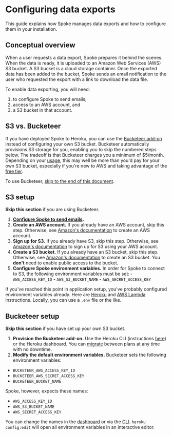 # Configuring data exports
This guide explains how Spoke manages data exports and how to configure them in your installation.

## Conceptual overview
When a user requests a data export, Spoke prepares it behind the scenes. When the data is ready, it is uploaded to an Amazon Web Services (AWS) S3 bucket. A S3 bucket is a cloud storage container. Once the exported data has been added to the bucket, Spoke sends an email notification to the user who requested the export with a link to download the data file.

To enable data exporting, you will need:
1. to configure Spoke to send emails,
2. access to an AWS account, and
3. a S3 bucket in that account.

## S3 vs. Bucketeer
If you have deployed Spoke to Heroku, you can use the [Bucketeer add-on](https://elements.heroku.com/addons/bucketeer) instead of configuring your own S3 bucket. Bucketeer automatically provisions S3 storage for you, enabling you to skip the numbered steps below. The tradeoff is that Bucketeer charges you a minimum of $5/month. Depending on your [usage](https://aws.amazon.com/s3/pricing/), this may well be more than you'd pay for your own S3 bucket, especially if you're new to AWS and taking advantage of the [free tier](https://aws.amazon.com/free/).

To use Bucketeer, [skip to the end of this document](#bucketeer-setup).

## S3 setup

__Skip this section__ if you are using Bucketeer.
  1. __[Configure Spoke to send emails](EMAIL_CONFIGURATION.MD).__
  2. __Create an AWS account.__ If you already have an AWS account, skip this step. Otherwise, see [Amazon's documentation](https://aws.amazon.com/premiumsupport/knowledge-center/create-and-activate-aws-account/) to create an AWS account.
  3. __Sign up for S3.__ If you already have S3, skip this step. Otherwise, see [Amazon's documentation](https://docs.aws.amazon.com/AmazonS3/latest/gsg/SigningUpforS3.html) to sign up for S3 using your AWS account.
  4. __Create a S3 bucket.__ If you already have an S3 bucket, skip this step. Otherwise, see [Amazon's documentation](https://docs.aws.amazon.com/AmazonS3/latest/user-guide/create-bucket.html) to create an S3 bucket. You __don't__ need to enable public access to the bucket.
  5. __Configure Spoke environment variables.__ In order for Spoke to connect to S3, the following environment variables must be set:
    - `AWS_ACCESS_KEY_ID`
    - `AWS_S3_BUCKET_NAME`
    - `AWS_SECRET_ACCESS_KEY`

If you've reached this point in application setup, you've probably configured environment variables already. Here are [Heroku](https://devcenter.heroku.com/articles/config-vars#managing-config-vars) and [AWS Lambda](https://docs.aws.amazon.com/lambda/latest/dg/env_variables.html) instructions. Locally, you can use a `.env` file or the like.

## Bucketeer setup
__Skip this section__ if you have set up your own S3 bucket.

1. __Provision the Bucketeer add-on.__ Use the Heroku CLI (instructions [here](https://devcenter.heroku.com/articles/bucketeer#provisioning-the-add-on)) or the Heroku dashboard. You can [migrate](https://devcenter.heroku.com/articles/bucketeer#migrating-between-plans) between plans at any time with no downtime.
2. __Modify the default environment variables.__ Bucketeer sets the following environment variables:
  - `BUCKETEER_AWS_ACCESS_KEY_ID`
  - `BUCKETEER_AWS_SECRET_ACCESS_KEY`
  - `BUCKETEER_BUCKET_NAME`

Spoke, however, expects these names:
- `AWS_ACCESS_KEY_ID`
- `AWS_S3_BUCKET_NAME`
- `AWS_SECRET_ACCESS_KEY`

You can change the names in the [dashboard](https://devcenter.heroku.com/articles/config-vars#using-the-heroku-dashboard) or via the [CLI](https://devcenter.heroku.com/articles/config-vars#using-the-heroku-cli). `heroku config:edit` will open all environment variables in an interactive editor.
